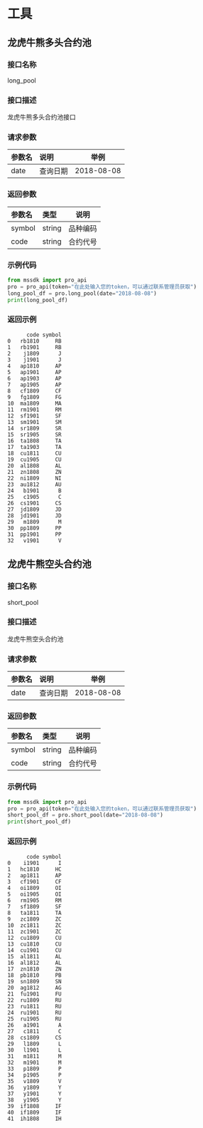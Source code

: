 # 工具

## 龙虎牛熊多头合约池

### 接口名称

long_pool

### 接口描述

龙虎牛熊多头合约池接口

### 请求参数

|参数名|说明|举例|
|:-----  |:-----|-----                           |
|date |查询日期   |2018-08-08|

### 返回参数

|参数名|类型|说明|
|:-----  |:-----|-----                           |
|symbol |string   |品种编码  |
|code |string   |合约代号  |

### 示例代码

```python
from mssdk import pro_api
pro = pro_api(token="在此处输入您的token，可以通过联系管理员获取")
long_pool_df = pro.long_pool(date="2018-08-08")
print(long_pool_df)
```

### 返回示例

```
      code symbol
0   rb1810     RB
1   rb1901     RB
2    j1809      J
3    j1901      J
4   ap1810     AP
5   ap1901     AP
6   ap1903     AP
7   ap1905     AP
8   cf1809     CF
9   fg1809     FG
10  ma1809     MA
11  rm1901     RM
12  sf1901     SF
13  sm1901     SM
14  sr1809     SR
15  sr1905     SR
16  ta1808     TA
17  ta1903     TA
18  cu1811     CU
19  cu1905     CU
20  al1808     AL
21  zn1808     ZN
22  ni1809     NI
23  au1812     AU
24   b1901      B
25   c1905      C
26  cs1901     CS
27  jd1809     JD
28  jd1901     JD
29   m1809      M
30  pp1809     PP
31  pp1901     PP
32   v1901      V
```

## 龙虎牛熊空头合约池

### 接口名称

short_pool

### 接口描述

龙虎牛熊空头合约池

### 请求参数

|参数名|说明|举例|
|:-----  |:-----|-----                           |
|date |查询日期   |2018-08-08|

### 返回参数

|参数名|类型|说明|
|:-----  |:-----|-----                           |
|symbol |string   |品种编码  |
|code |string   |合约代号  |

### 示例代码

```python
from mssdk import pro_api
pro = pro_api(token="在此处输入您的token，可以通过联系管理员获取")
short_pool_df = pro.short_pool(date="2018-08-08")
print(short_pool_df)
```

### 返回示例

```
      code symbol
0    i1901      I
1   hc1810     HC
2   ap1811     AP
3   cf1901     CF
4   oi1809     OI
5   oi1905     OI
6   rm1905     RM
7   sf1809     SF
8   ta1811     TA
9   zc1809     ZC
10  zc1811     ZC
11  zc1901     ZC
12  cu1809     CU
13  cu1810     CU
14  cu1901     CU
15  al1811     AL
16  al1812     AL
17  zn1810     ZN
18  pb1810     PB
19  sn1809     SN
20  ag1812     AG
21  fu1901     FU
22  ru1809     RU
23  ru1811     RU
24  ru1901     RU
25  ru1905     RU
26   a1901      A
27   c1811      C
28  cs1809     CS
29   l1809      L
30   l1901      L
31   m1811      M
32   m1901      M
33   p1809      P
34   p1905      P
35   v1809      V
36   y1809      Y
37   y1901      Y
38   y1905      Y
39  if1808     IF
40  if1809     IF
41  ih1808     IH
```
